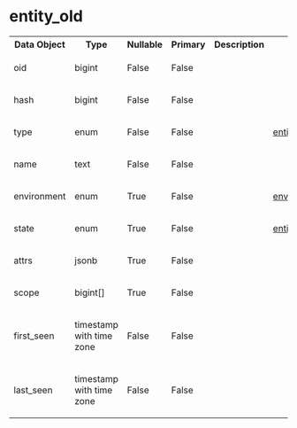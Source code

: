 <html><body><h1>entity_old</h1>
  
  <table><tbody><tr><th>Data Object</th><th>Type</th><th>Nullable</th><th>Primary</th><th>Description</th><th>Reference</th></tr>
    <tr><td>oid</td>
      <td>
        <p>bigint</p>
      </td>
      <td>
        <p>False</p>
      </td>
      <td>
        <p>False</p>
      </td>
      <td></td>
      <td></td>
    </tr>
    <tr><td>hash</td>
      <td>
        <p>bigint</p>
      </td>
      <td>
        <p>False</p>
      </td>
      <td>
        <p>False</p>
      </td>
      <td></td>
      <td></td>
    </tr>
    <tr><td>type</td>
      <td>
        <p>enum</p>
      </td>
      <td>
        <p>False</p>
      </td>
      <td>
        <p>False</p>
      </td>
      <td></td>
      <td>
        <p>
          <a href="enums/entity_type.html">entity_type</a>
        </p>
      </td>
    </tr>
    <tr><td>name</td>
      <td>
        <p>text</p>
      </td>
      <td>
        <p>False</p>
      </td>
      <td>
        <p>False</p>
      </td>
      <td></td>
      <td></td>
    </tr>
    <tr><td>environment</td>
      <td>
        <p>enum</p>
      </td>
      <td>
        <p>True</p>
      </td>
      <td>
        <p>False</p>
      </td>
      <td></td>
      <td>
        <p>
          <a href="enums/environment_type.html">environment_type</a>
        </p>
      </td>
    </tr>
    <tr><td>state</td>
      <td>
        <p>enum</p>
      </td>
      <td>
        <p>True</p>
      </td>
      <td>
        <p>False</p>
      </td>
      <td></td>
      <td>
        <p>
          <a href="enums/entity_state.html">entity_state</a>
        </p>
      </td>
    </tr>
    <tr><td>attrs</td>
      <td>
        <p>jsonb</p>
      </td>
      <td>
        <p>True</p>
      </td>
      <td>
        <p>False</p>
      </td>
      <td></td>
      <td></td>
    </tr>
    <tr><td>scope</td>
      <td>
        <p>bigint[]</p>
      </td>
      <td>
        <p>True</p>
      </td>
      <td>
        <p>False</p>
      </td>
      <td></td>
      <td></td>
    </tr>
    <tr><td>first_seen</td>
      <td>
        <p>timestamp with time zone</p>
      </td>
      <td>
        <p>False</p>
      </td>
      <td>
        <p>False</p>
      </td>
      <td></td>
      <td></td>
    </tr>
    <tr><td>last_seen</td>
      <td>
        <p>timestamp with time zone</p>
      </td>
      <td>
        <p>False</p>
      </td>
      <td>
        <p>False</p>
      </td>
      <td></td>
      <td></td>
    </tr>
  </tbody></table>
</body></html>